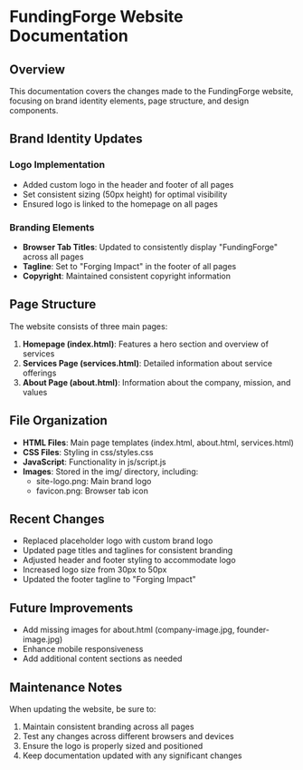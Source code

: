 # FundingForge Website Documentation

## Overview
This documentation covers the changes made to the FundingForge website, focusing on brand identity elements, page structure, and design components.

## Brand Identity Updates

### Logo Implementation
- Added custom logo in the header and footer of all pages
- Set consistent sizing (50px height) for optimal visibility 
- Ensured logo is linked to the homepage on all pages

### Branding Elements
- **Browser Tab Titles**: Updated to consistently display "FundingForge" across all pages
- **Tagline**: Set to "Forging Impact" in the footer of all pages
- **Copyright**: Maintained consistent copyright information

## Page Structure
The website consists of three main pages:
1. **Homepage (index.html)**: Features a hero section and overview of services
2. **Services Page (services.html)**: Detailed information about service offerings
3. **About Page (about.html)**: Information about the company, mission, and values

## File Organization
- **HTML Files**: Main page templates (index.html, about.html, services.html)
- **CSS Files**: Styling in css/styles.css
- **JavaScript**: Functionality in js/script.js
- **Images**: Stored in the img/ directory, including:
  - site-logo.png: Main brand logo
  - favicon.png: Browser tab icon

## Recent Changes
- Replaced placeholder logo with custom brand logo
- Updated page titles and taglines for consistent branding
- Adjusted header and footer styling to accommodate logo
- Increased logo size from 30px to 50px
- Updated the footer tagline to "Forging Impact"

## Future Improvements
- Add missing images for about.html (company-image.jpg, founder-image.jpg)
- Enhance mobile responsiveness
- Add additional content sections as needed

## Maintenance Notes
When updating the website, be sure to:
1. Maintain consistent branding across all pages
2. Test any changes across different browsers and devices
3. Ensure the logo is properly sized and positioned
4. Keep documentation updated with any significant changes 